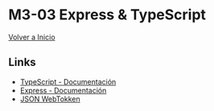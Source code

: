 # M3-03 Express & TypeScript

[Volver a Inicio](../README.md)

## Links

- [TypeScript - Documentación](https://www.typescriptlang.org/)
- [Express - Documentación](https://expressjs.com/es/)
- [JSON WebTokken](https://jwt.io/)
